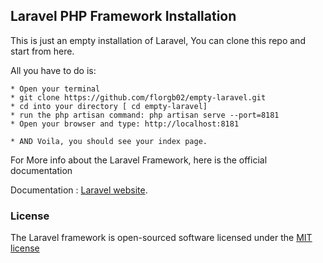 ## Laravel PHP Framework Installation

This is just an empty installation of Laravel, You can clone this repo and start from here. 

All you have to do is: 

	* Open your terminal
	* git clone https://github.com/florgb02/empty-laravel.git
	* cd into your directory [ cd empty-laravel]
	* run the php artisan command: php artisan serve --port=8181
	* Open your browser and type: http://localhost:8181

	* AND Voila, you should see your index page. 

For More info about the Laravel Framework, here is the official documentation

Documentation : [Laravel website](http://laravel.com/docs).


### License
The Laravel framework is open-sourced software licensed under the [MIT license](http://opensource.org/licenses/MIT)
